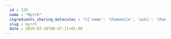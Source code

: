 ```yaml
---
  id : 120
  name : "Myrrh"
  ingredients_sharing_molecules : "[{'name': 'Chamomile', 'wiki': 'Chamaemelum_nobile', 'id': 102, 'category': 'Essential Oil', 'common_molecules': [643820, 637566, 2758]}, {'name': 'Citrus Peel Oil', 'wiki': 'Citrus', 'id': 104, 'category': 'Essential Oil', 'common_molecules': [643820, 637566, 2758]}, {'name': 'Hyssop Oil', 'wiki': 'Hyssopus_officinalis', 'id': 112, 'category': 'Essential Oil', 'common_molecules': [643820, 637566, 2758]}, {'name': 'Lemon Grass', 'wiki': 'Cymbopogon', 'id': 113, 'category': 'Essential Oil', 'common_molecules': [643820, 637566, 2758]}, {'name': 'Clary Sage', 'wiki': 'Salvia_sclarea', 'id': 124, 'category': 'Essential Oil', 'common_molecules': [643820, 637566, 2758]}]"
  slug : myrrh
  date : 2019-03-26T08:47:11+01:00
---
```



